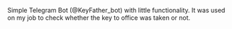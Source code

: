 Simple Telegram Bot (@KeyFather_bot) with little functionality. It was used on my job to check whether the key to office was taken or not.
